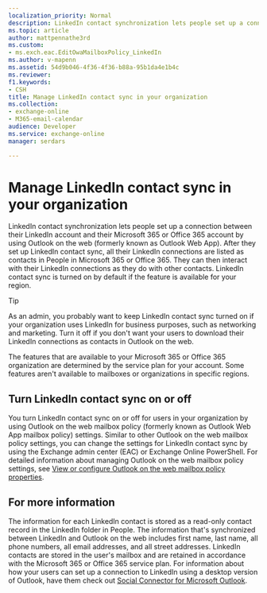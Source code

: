 ```yaml
---
localization_priority: Normal
description: LinkedIn contact synchronization lets people set up a connection between their LinkedIn account and their Microsoft 365 or Office 365 account by using Outlook on the web. After they set up LinkedIn contact sync, all their LinkedIn connections are listed as contacts in People in Microsoft 365 or Office 365. They can then interact with their LinkedIn connections as they do with other contacts. LinkedIn contact sync is turned on by default if the feature is available for your region.
ms.topic: article
author: mattpennathe3rd
ms.custom:
- ms.exch.eac.EditOwaMailboxPolicy_LinkedIn
ms.author: v-mapenn
ms.assetid: 54d9b046-4f36-4f36-b88a-95b1da4e1b4c
ms.reviewer: 
f1.keywords:
- CSH
title: Manage LinkedIn contact sync in your organization
ms.collection: 
- exchange-online
- M365-email-calendar
audience: Developer
ms.service: exchange-online
manager: serdars

---
```


# Manage LinkedIn contact sync in your organization

LinkedIn contact synchronization lets people set up a connection between their LinkedIn account and their Microsoft 365 or Office 365 account by using Outlook on the web (formerly known as Outlook Web App). After they set up LinkedIn contact sync, all their LinkedIn connections are listed as contacts in People in Microsoft 365 or Office 365. They can then interact with their LinkedIn connections as they do with other contacts. LinkedIn contact sync is turned on by default if the feature is available for your region.

> [!TIP]
> 
> As an admin, you probably want to keep LinkedIn contact sync turned on if your organization uses LinkedIn for business purposes, such as networking and marketing. Turn it off if you don't want your users to download their LinkedIn connections as contacts in Outlook on the web.
> 
> The features that are available to your Microsoft 365 or Office 365 organization are determined by the service plan for your account. Some features aren't available to mailboxes or organizations in specific regions.

## Turn LinkedIn contact sync on or off

You turn LinkedIn contact sync on or off for users in your organization by using Outlook on the web mailbox policy (formerly known as Outlook Web App mailbox policy) settings. Similar to other Outlook on the web mailbox policy settings, you can change the settings for LinkedIn contact sync by using the Exchange admin center (EAC) or Exchange Online PowerShell. For detailed information about managing Outlook on the web mailbox policy settings, see [View or configure Outlook on the web mailbox policy properties](../clients-and-mobile-in-exchange-online/outlook-on-the-web/configure-outlook-web-app-mailbox-policy-properties.md).

## For more information

The information for each LinkedIn contact is stored as a read-only contact record in the LinkedIn folder in People. The information that's synchronized between LinkedIn and Outlook on the web includes first name, last name, all phone numbers, all email addresses, and all street addresses. LinkedIn contacts are stored in the user's mailbox and are retained in accordance with the Microsoft 365 or Office 365 service plan. For information about how your users can set up a connection to LinkedIn using a desktop version of Outlook, have them check out [Social Connector for Microsoft Outlook](https://support.microsoft.com/office/255447e8-82cd-48e7-9b79-1dd8721a2907).
